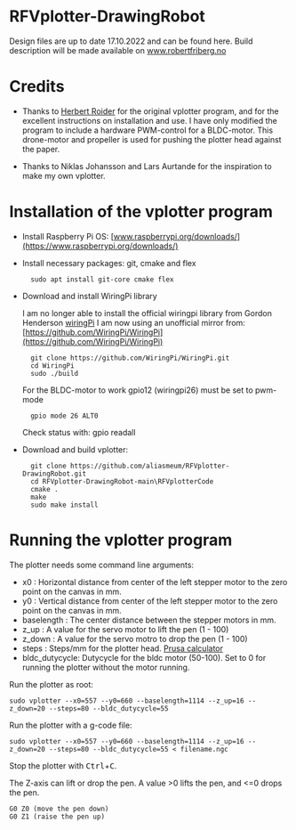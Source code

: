 # RFVplotter-DrawingRobot
Design files are up to date 17.10.2022 and can be found here.
Build description will be made available on www.robertfriberg.no

# Credits #
-   Thanks to [Herbert Roider](https://github.com/bertlr) for the original vplotter program, and for the excellent instructions on installation and use.
    I have only modified the program to include a hardware PWM-control for a BLDC-motor. This drone-motor and propeller is used for pushing the plotter head against the paper.

-   Thanks to Niklas Johansson and Lars Aurtande for the inspiration to make my own vplotter.

# Installation of the vplotter program #

- Install Raspberry Pi OS: [www.raspberrypi.org/downloads/](https://www.raspberrypi.org/downloads/)

- Install necessary packages: git, cmake and flex

        sudo apt install git-core cmake flex

- Download and install WiringPi library

    I am no longer able to install the official wiringpi library from Gordon Henderson [wiringPi](http://wiringpi.com)
    I am now using an unofficial mirror from: [https://github.com/WiringPi/WiringPi](https://github.com/WiringPi/WiringPi)

        git clone https://github.com/WiringPi/WiringPi.git
        cd WiringPi
        sudo ./build
    
    For the BLDC-motor to work gpio12 (wiringpi26) must be set to pwm-mode
        
        gpio mode 26 ALT0
        
     Check status with: gpio readall



- Download and build vplotter:

        git clone https://github.com/aliasmeum/RFVplotter-DrawingRobot.git
        cd RFVplotter-DrawingRobot-main\RFVplotterCode
        cmake .
        make
        sudo make install        

# Running the vplotter program #

The plotter needs some command line arguments:

- x0            :    Horizontal distance from center of the left stepper motor to the zero point on the canvas in mm.
- y0            :    Vertical distance from center of the left stepper motor to the zero point on the canvas in mm.
- baselength    :    The center distance between the stepper motors in mm.
- z_up          :    A value for the servo motor to lift the pen (1 - 100)
- z_down        :    A value for the servo motro to drop the pen (1 - 100)
- steps         :    Steps/mm for the plotter head. [Prusa calculator](https://blog.prusa3d.com/calculator_3416/)
- bldc_dutycycle: Dutycycle for the bldc motor (50-100). Set to 0 for running the plotter without the motor running.


Run the plotter as root:

    sudo vplotter --x0=557 --y0=660 --baselength=1114 --z_up=16 --z_down=20 --steps=80 --bldc_dutycycle=55

Run the plotter with a g-code file:

    sudo vplotter --x0=557 --y0=660 --baselength=1114 --z_up=16 --z_down=20 --steps=80 --bldc_dutycycle=55 < filename.ngc


Stop the plotter with <kbd>Ctrl</kbd>+<kbd>C</kbd>.

The Z-axis can lift or drop the pen. A value >0 lifts the pen, and <=0 drops the pen.

    G0 Z0 (move the pen down)
    G0 Z1 (raise the pen up)